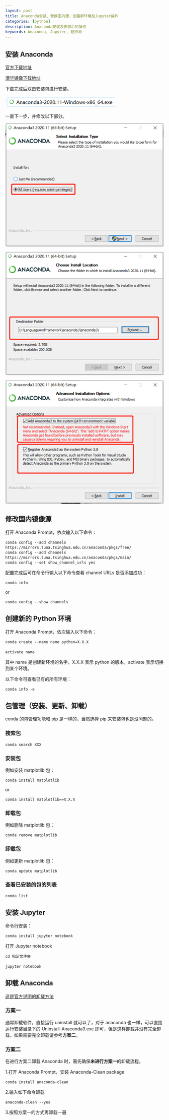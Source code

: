 ```yaml
---
layout: post
title: Anaconda安装、替换国内源、创建新环境及Jupyter操作
categories: [python]
description: Anaconda安装及安装后的操作
keywords: Anaconda, Jupyter, 替换源
---
```


## 安装 Anaconda

[官方下载地址](https://www.anaconda.com/products/individual)

[清华镜像下载地址](https://mirrors.tuna.tsinghua.edu.cn/anaconda/archive/)

下载完成后双击安装包进行安装。

![](/images/posts/python/Anaconda3-1.jpg)

一直下一步，并修改以下部分。

![](/images/posts/python/Anaconda3-2.jpg)

![](/images/posts/python/Anaconda3-3.jpg)

![](/images/posts/python/Anaconda3-4.jpg)

## 修改国内镜像源

打开 Anaconda Prompt，依次输入以下命令：
```
conda config --add channels https://mirrors.tuna.tsinghua.edu.cn/anaconda/pkgs/free/
conda config --add channels https://mirrors.tuna.tsinghua.edu.cn/anaconda/pkgs/main/
conda config --set show_channel_urls yes
```

配置完成后可在命令行输入以下命令查看 channel URLs 是否添加成功：

```
conda info
```
or
```
conda config --show channels
```

## 创建新的 Python 环境

打开 Anaconda Prompt，依次输入以下命令：

```
conda create --name name python=X.X.X

activate name
```

其中 name 是创建新环境的名字，X.X.X 表示 python 的版本，activate 表示切换到某个环境。

以下命令可查看已有的所有环境：
```
conda info -e
```

## 包管理（安装、更新、卸载）

conda 的包管理功能和 pip 是一样的，当然选择 pip 来安装包也是没问题的。

### 搜索包
```
conda search XXX
```

### 安装包

例如安装 matplotlib 包：
```
conda install matplotlib
```
or
```
conda install matplotlib==X.X.X
```

### 卸载包

例如删除 matplotlib 包：
```
conda remove matplotlib
```

### 卸载包

例如更新 matplotlib 包：
```
conda update matplotlib
```

### 查看已安装的包的列表

```
conda list
```

## 安装 Jupyter

命令行安装：
```
conda install jupyter notebook
```

打开 Jupyter notebook
```
cd 指定文件夹

jupyter notebook
```

## 卸载 Anaconda

[这是官方说明的卸载方法](https://docs.anaconda.com/anaconda/install/uninstall/)

### 方案一

通常卸载软件，直接运行 uninstall 就可以了，对于 anaconda 也一样，可以直接运行安装目录下的 Uninstall-Anaconda3.exe 即可，但是这样卸载并没有完全卸载。如果需要完全卸载请参考**方案二**。

### 方案二

在进行方案二卸载 Anaconda 时，需先确保**未进行方案一**的卸载流程。

1.打开 Anaconda Prompt，安装 Anaconda-Clean package

```
conda install anaconda-clean
```

2.输入如下命令卸载

```
anaconda-clean --yes
```

3.按照方案一的方式再卸载一遍